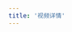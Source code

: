 ```yaml
---
title: '视频详情'
---
```


<script setup lang="ts">
  import TheVideoDetail from "@/views/video/TheVideoDetail.vue"
</script>

<TheVideoDetail />
